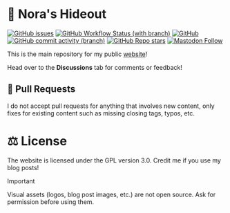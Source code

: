 # :house_with_garden: Nora's Hideout
[![GitHub issues](https://img.shields.io/github/issues/analogfeelings/analogfeelings.github.io?style=flat-square&logo=github&label=Issues)](https://github.com/AnalogFeelings/analogfeelings.github.io/issues)
[![GitHub Workflow Status (with branch)](https://img.shields.io/github/actions/workflow/status/analogfeelings/analogfeelings.github.io/pages/pages-build-deployment?branch=main&label=Pages%20Build&style=flat-square&logo=githubactions&logoColor=white)](https://github.com/AnalogFeelings/analogfeelings.github.io/actions)
[![GitHub](https://img.shields.io/github/license/analogfeelings/analogfeelings.github.io?label=License&style=flat-square&logo=opensourceinitiative&logoColor=white)](https://github.com/AnalogFeelings/analogfeelings.github.io/blob/master/LICENSE)
[![GitHub commit activity (branch)](https://img.shields.io/github/commit-activity/m/analogfeelings/analogfeelings.github.io/main?label=Commit%20Activity&style=flat-square&logo=github)](https://github.com/AnalogFeelings/analogfeelings.github.io/graphs/commit-activity)
[![GitHub Repo stars](https://img.shields.io/github/stars/analogfeelings/analogfeelings.github.io?label=Stargazers&style=flat-square&logo=github)](https://github.com/AnalogFeelings/analogfeelings.github.io/stargazers)
[![Mastodon Follow](https://img.shields.io/mastodon/follow/109309123442839534?domain=https%3A%2F%2Ftech.lgbt%2F&style=flat-square&logo=mastodon&logoColor=white&label=Follow%20Me!&color=6364ff)](https://tech.lgbt/@analog_feelings)

This is the main repository for my public [website](https://analogfeelings.xyz/)!

Head over to the **Discussions** tab for comments or feedback!

## :incoming_envelope: Pull Requests
I do not accept pull requests for anything that involves new content, only fixes for existing content such as missing closing tags, typos, etc.

# :balance_scale: License
The website is licensed under the GPL version 3.0. Credit me if you use my blog posts!

> [!IMPORTANT]  
> Visual assets (logos, blog post images, etc.) are not open source. Ask for permission before using them.
